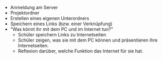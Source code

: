 * Anmeldung am Server
* Projektordner
* Erstellen eines eigenen Unterordners
* Speichern eines Links (bzw. einer Verknüpfung)
* "Was könnt ihr mit dem PC und im Internet tun?"
    * Schüler speichern Links zu Internetseiten
    * Schüler zeigen, was sie mit dem PC können und präsentieren ihre Internetseiten.
    * Reflexion darüber, welche Funktion das Internet für sie hat.